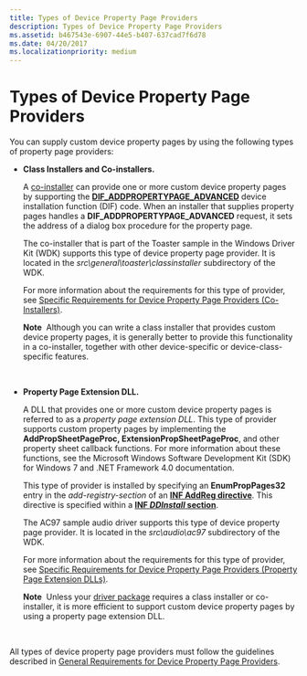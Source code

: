 ```yaml
---
title: Types of Device Property Page Providers
description: Types of Device Property Page Providers
ms.assetid: b467543e-6907-44e5-b407-637cad7f6d78
ms.date: 04/20/2017
ms.localizationpriority: medium
---
```


# Types of Device Property Page Providers


You can supply custom device property pages by using the following types of property page providers:

-   **Class Installers and Co-installers.**

    A [co-installer](writing-a-co-installer.md) can provide one or more custom device property pages by supporting the [**DIF_ADDPROPERTYPAGE_ADVANCED**](https://msdn.microsoft.com/library/windows/hardware/ff543656) device installation function (DIF) code. When an installer that supplies property pages handles a **DIF_ADDPROPERTYPAGE_ADVANCED** request, it sets the address of a dialog box procedure for the property page.

    The co-installer that is part of the Toaster sample in the Windows Driver Kit (WDK) supports this type of device property page provider. It is located in the *src\\general\\toaster\\classinstaller* subdirectory of the WDK.

    For more information about the requirements for this type of provider, see [Specific Requirements for Device Property Page Providers (Co-Installers)](specific-requirements-for-device-property-page-providers--class-instal.md).

    **Note**  Although you can write a class installer that provides custom device property pages, it is generally better to provide this functionality in a co-installer, together with other device-specific or device-class-specific features.

     

-   **Property Page Extension DLL.**

    A DLL that provides one or more custom device property pages is referred to as a *property page extension DLL*. This type of provider supports custom property pages by implementing the **AddPropSheetPageProc, ExtensionPropSheetPageProc**, and other property sheet callback functions. For more information about these functions, see the Microsoft Windows Software Development Kit (SDK) for Windows 7 and .NET Framework 4.0 documentation.

    This type of provider is installed by specifying an **EnumPropPages32** entry in the *add-registry-section* of an [**INF AddReg directive**](inf-addreg-directive.md). This directive is specified within a [**INF *DDInstall* section**](inf-ddinstall-section.md).

    The AC97 sample audio driver supports this type of device property page provider. It is located in the *src\\audio\\ac97* subdirectory of the WDK.

    For more information about the requirements for this type of provider, see [Specific Requirements for Device Property Page Providers (Property Page Extension DLLs)](specific-requirements-for-device-property-page-providers--property-pag.md).

    **Note**  Unless your [driver package](driver-packages.md) requires a class installer or co-installer, it is more efficient to support custom device property pages by using a property page extension DLL.

     

All types of device property page providers must follow the guidelines described in [General Requirements for Device Property Page Providers](general-requirements-for-device-property-page-providers.md).

 

 





